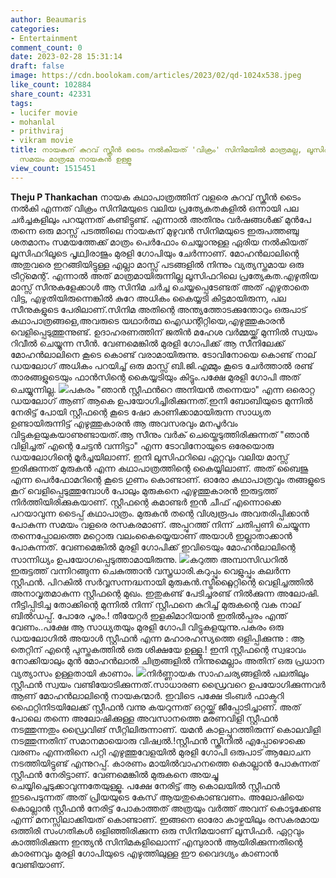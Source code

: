 ```yaml
---
author: Beaumaris
categories:
- Entertainment
comment_count: 0
date: 2023-02-28 15:31:14
draft: false
image: https://cdn.boolokam.com/articles/2023/02/qd-1024x538.jpeg
like_count: 102884
share_count: 42331
tags:
- lucifer movie
- mohanlal
- prithviraj
- vikram movie
title: നായകന് കുറവ് സ്ക്രീൻ ടൈം നൽകിയത് 'വിക്രം' സിനിമയിൽ മാത്രമല്ല, ലൂസിഫറിലും 25%
  സമയം മാത്രമേ നായകൻ ഉള്ളൂ
view_count: 1515451
---
```


**Theju P Thankachan** നായക കഥാപാത്രത്തിന് വളരെ കുറവ് സ്ക്രീൻ ടൈം നൽകി എന്നത് വിക്രം സിനിമയുടെ വലിയ പ്രത്യേകതകളിൽ ഒന്നായി പല ചർച്ചകളിലും പറയുന്നത് കണ്ടിട്ടുണ്ട്. എന്നാൽ അതിനും വർഷങ്ങൾക്ക് മുൻപേ തന്നെ ഒരു മാസ്സ് പടത്തിലെ നായകന് മുഴുവൻ സിനിമയുടെ ഇരുപത്തഞ്ചു ശതമാനം സമയത്തേക്ക് മാത്രം പെർഫോം ചെയ്യാനുള്ള ഏരിയ നൽകിയത് ലൂസിഫറിലൂടെ പൃഥ്വിരാജും മുരളി ഗോപിയും ചേർന്നാണ്. മോഹൻലാലിന്റെ അതുവരെ ഇറങ്ങിയിട്ടുള്ള എല്ലാ മാസ്സ് പടങ്ങളിൽ നിന്നും വ്യത്യസ്തമായ ഒരു ട്രീറ്റ്മെന്റ്. എന്നാൽ അത് മാത്രമായിരുന്നില്ല ലൂസിഫറിലെ പ്രത്യേകത.എഴുതിയ മാസ്സ് സീനുകളേക്കാൾ ആ സിനിമ ചർച്ച ചെയ്യപ്പെടേണ്ടത് അത് എഴുതാതെ വിട്ട, എഴുതിയിരുന്നെങ്കിൽ കുറേ അധികം കൈയ്യടി കിട്ടമായിരുന്ന, പല സീനുകളുടെ പേരിലാണ്.സിനിമ അതിന്റെ അന്ത്യത്തോടക്കുന്തോറും ഒരുപാട് കഥാപാത്രങ്ങളെ,അവരുടെ യഥാർത്ഥ ഐഡന്റിറ്റിയെ,എഴുത്തുകാരൻ വെളിപ്പെടുത്തുന്നുണ്ട്. ഉദാഹരണത്തിന് ജതിൻ മഹേശ വർമ്മയ്ക്ക് മുന്നിൽ സ്വയം റിവീൽ ചെയ്യുന്ന സീൻ. വേണമെങ്കിൽ മുരളി ഗോപിക്ക് ആ സീനിലേക്ക് മോഹൻലാലിനെ കൂടെ കൊണ്ട് വരാമായിരുന്നു. ടോവിനോയെ കൊണ്ട് നാല് ഡയലോഗ് അധികം പറയിച്ച് ഒരു മാസ്സ് ബി.ജി.എമ്മും കൂടെ ചേർത്താൽ രണ്ട് താരങ്ങളുടെയും ഫാൻസിന്റെ കൈയ്യടിയും കിട്ടും.പക്ഷേ മുരളി ഗോപി അത് ചെയ്യുന്നില്ല. ![](https://cdn.boolokam.com/articles/2023/02/qd-1024x538.jpeg)പകരം "ഞാൻ സ്റ്റീഫൻറെ അനിയൻ തന്നെയാ" എന്ന ഒരൊറ്റ ഡയലോഗ് ആണ് ആകെ ഉപയോഗിച്ചിരിക്കുന്നത്.ഇനി ബോബിയുടെ മുന്നിൽ നേരിട്ട് പോയി സ്റ്റീഫന്റെ കൂടെ ഷോ കാണിക്കാമായിരുന്ന സാധ്യത ഉണ്ടായിരുന്നിട്ട് എഴുത്തുകാരൻ ആ അവസരവും മനപൂർവം വിട്ടുകളയുകയാണുണ്ടായത്.ആ സീനും വർക് ചെയ്തെടുത്തിരിക്കുന്നത് "ഞാൻ വിളിച്ചത് എന്റെ ചേട്ടൻ വന്നിട്ടാ" എന്ന ടോവിനോയുടെ ഒരേയൊരു ഡയലോഗിന്റെ മൂർച്ചയിലാണ്. ഇനി ലൂസിഫറിലെ ഏറ്റവും വലിയ മാസ്സ് ഇരിക്കുന്നത് മുരുകൻ എന്ന കഥാപാത്രത്തിന്റെ കൈയ്യിലാണ്. അത് ബൈജു എന്ന പെർഫോമറിന്റെ കൂടെ ഗുണം കൊണ്ടാണ്. ഓരോ കഥാപാത്രവും തങ്ങളുടെ കൂറ് വെളിപ്പെടുത്തുമ്പോൾ പോലും മുരുകനെ എഴുത്തുകാരൻ ഇരുട്ടത്ത് നിർത്തിയിരിക്കുകയാണ്. സ്റ്റീഫന്റെ കമാണ്ടർ ഇൻ ചീഫ് എന്നൊക്കെ പറയാവുന്ന ടൈപ്പ് കഥാപാത്രം. മുരുകൻ തന്റെ വിശ്വരൂപം അവതരിപ്പിക്കാൻ പോകുന്ന സമയം വളരെ രസകരമാണ്. അപ്പുറത്ത് നിന്ന് ചതിപ്പണി ചെയ്യുന്ന തന്നെപ്പോലത്തെ മറ്റൊരു വലംകൈയ്യെയാണ് അയാൾ ഇല്ലാതാക്കാൻ പോകുന്നത്. വേണമെങ്കിൽ മുരളി ഗോപിക്ക് ഇവിടെയും മോഹൻലാലിന്റെ സാന്നിധ്യം ഉപയോഗപ്പെടുത്താമായിരുന്നു. ![](https://cdn.boolokam.com/articles/2023/02/ffgg-2.jpg)കറുത്ത അമ്പാസിഡറിൽ ഇരുട്ടത്ത് വന്നിറങ്ങുന്ന ചെകുത്താൻ വസ്ത്രധാരി.കറുപ്പും വെളുപ്പും കലർന്ന സ്റ്റീഫൻ. പിറകിൽ സർവ്വസന്നദ്ധനായി മുരുകൻ.സ്ട്രീറ്റ്ലൈറ്റിന്റെ വെളിച്ചത്തിൽ അനാവൃതമാകുന്ന സ്റ്റീഫന്റെ മുഖം. ഇതുകണ്ട് പേടിച്ചരണ്ട് നിൽക്കുന്ന അലോഷി. നീട്ടിപ്പിടിച്ച തോക്കിന്റെ മുന്നിൽ നിന്ന് സ്റ്റീഫനെ കുറിച്ച് മുരുകന്റെ വക നാല് ബിൽഡപ്പ്. പോരേ പൂരം.! തീയേറ്റർ ഇളകിമാറിയാൻ ഇതിൽപ്പരം എന്ത് വേണം..പക്ഷേ ആ സാധ്യതയും മുരളി ഗോപി വിട്ടുകളയുന്നു.പകരം ഒരു ഡയലോഗിൽ അയാൾ സ്റ്റീഫൻ എന്ന മഹാരഹസ്യത്തെ ഒളിപ്പിക്കുന്നു : ആ തെറ്റിന് എന്റെ പുസ്തകത്തിൽ ഒരു ശിക്ഷയേ ഉള്ളൂ.! ഇനി സ്റ്റീഫന്റെ സ്വഭാവം നോക്കിയാലും മുൻ മോഹൻലാൽ ചിത്രങ്ങളിൽ നിന്നുമെല്ലാം അതിന് ഒരു പ്രധാന വ്യത്യാസം ഉള്ളതായി കാണാം. ![](https://cdn.boolokam.com/articles/2023/02/fwffff.jpeg)നിർണ്ണായക സാഹചര്യങ്ങളിൽ പലതിലും സ്റ്റീഫൻ സ്വയം വണ്ടിയോടിക്കുന്നത്.സാധാരണ ഡ്രൈവറെ ഉപയോഗിക്കുന്നവർ ആണ് മോഹൻലാലിന്റെ നായകന്മാർ. ഇവിടെ പക്ഷേ ടിംബർ ഫാക്ടറി ഫൈറ്റിനിടയിലേക്ക് സ്റ്റീഫൻ വന്നു കയറുന്നത് ഒറ്റയ്ക്ക് ജീപ്പോടിച്ചാണ്. അത് പോലെ തന്നെ അലോഷിക്കുള്ള അവസാനത്തെ മരണവിളി സ്റ്റീഫൻ നടത്തുന്നതും ഡ്രൈവിങ് സീറ്റിലിരുന്നാണ്. യമൻ കാളപ്പുറത്തിരുന്ന് കൊലവിളി നടത്തുന്നതിന് സമാനമായൊരു വിഷ്വൽ.!സ്റ്റീഫൻ സ്ക്രീനിൽ എപ്പോഴൊക്കെ വരണം എന്നതിനെ പറ്റി എഴുത്തുവേളയിൽ മുരളി ഗോപി ഒരുപാട് ആലോചന നടത്തിയിട്ടുണ്ട് എന്നുറപ്പ്. കാരണം മായിൽവാഹനത്തെ കൊല്ലാൻ പോകുന്നത് സ്റ്റീഫൻ നേരിട്ടാണ്. വേണമെങ്കിൽ മുരുകനെ അയച്ചു ചെയ്യിച്ചെടുക്കാവുന്നതേയുള്ളൂ. പക്ഷേ നേരിട്ട് ആ കൊലയിൽ സ്റ്റീഫൻ ഇടപെടുന്നത് അത് പ്രിയയുടെ കേസ് ആയതുകൊണ്ടവണം. അലോഷിയെ കൊല്ലാൻ സ്റ്റീഫൻ നേരിട്ട് പോകാത്തത് അത്രയും വർത്ത് അവന് കൊടുക്കേണ്ട എന്ന് മനസ്സിലാക്കിയത് കൊണ്ടാണ്. ഇങ്ങനെ ഓരോ കാഴ്ചയിലും രസകരമായ ഒത്തിരി സംഗതികൾ ഒളിഞ്ഞിരിക്കുന്ന ഒരു സിനിമയാണ് ലൂസിഫർ. ഏറ്റവും കാത്തിരിക്കുന്ന ഇന്ത്യൻ സിനിമകളിലൊന്ന് എമ്പുരാൻ ആയിരിക്കുന്നതിന്റെ കാരണവും മുരളി ഗോപിയുടെ എഴുത്തിലുള്ള ഈ വൈദഗ്ദ്യം കാണാൻ വേണ്ടിയാണ്.